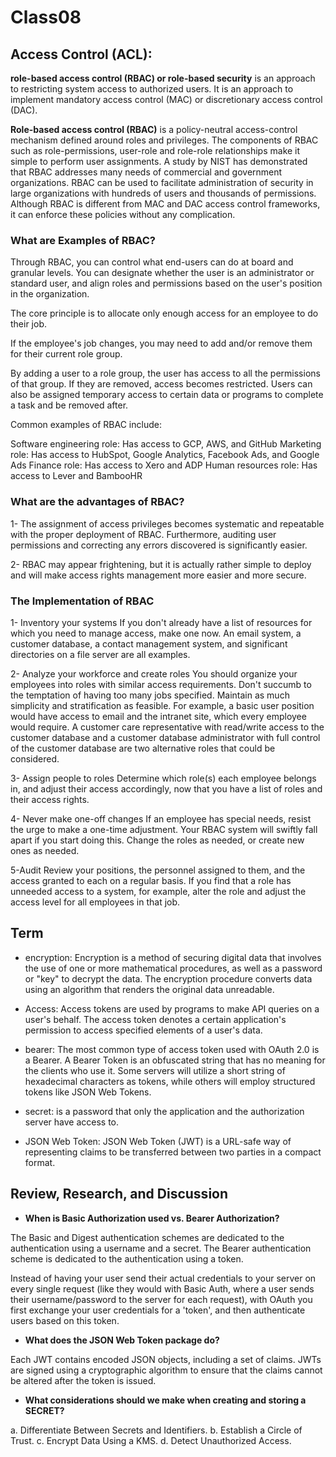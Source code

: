 # Class08
## Access Control (ACL):
**role-based access control (RBAC) or role-based security** is an approach to restricting system access to authorized users. It is an approach to implement mandatory access control (MAC) or discretionary access control (DAC).

**Role-based access control (RBAC)** is a policy-neutral access-control mechanism defined around roles and privileges. The components of RBAC such as role-permissions, user-role and role-role relationships make it simple to perform user assignments. A study by NIST has demonstrated that RBAC addresses many needs of commercial and government organizations. RBAC can be used to facilitate administration of security in large organizations with hundreds of users and thousands of permissions. Although RBAC is different from MAC and DAC access control frameworks, it can enforce these policies without any complication.

### What are Examples of RBAC?
Through RBAC, you can control what end-users can do at board and granular levels. You can designate whether the user is an administrator or standard user, and align roles and permissions based on the user's position in the organization.

The core principle is to allocate only enough access for an employee to do their job.

If the employee's job changes, you may need to add and/or remove them for their current role group.

By adding a user to a role group, the user has access to all the permissions of that group. If they are removed, access becomes restricted. Users can also be assigned temporary access to certain data or programs to complete a task and be removed after.

Common examples of RBAC include:

Software engineering role: Has access to GCP, AWS, and GitHub Marketing role: Has access to HubSpot, Google Analytics, Facebook Ads, and Google Ads Finance role: Has access to Xero and ADP Human resources role: Has access to Lever and BambooHR



### What are the advantages of RBAC?

1- The assignment of access privileges becomes systematic and repeatable with the proper deployment of RBAC. Furthermore, auditing user permissions and correcting any errors discovered is significantly easier.

2- RBAC may appear frightening, but it is actually rather simple to deploy and will make access rights management more easier and more secure.

### The Implementation of RBAC

1- Inventory your systems
If you don't already have a list of resources for which you need to manage access, make one now. An email system, a customer database, a contact management system, and significant directories on a file server are all examples.

2- Analyze your workforce and create roles
You should organize your employees into roles with similar access requirements. Don't succumb to the temptation of having too many jobs specified. Maintain as much simplicity and stratification as feasible. For example, a basic user position would have access to email and the intranet site, which every employee would require. A customer care representative with read/write access to the customer database and a customer database administrator with full control of the customer database are two alternative roles that could be considered.

3- Assign people to roles
Determine which role(s) each employee belongs in, and adjust their access accordingly, now that you have a list of roles and their access rights.

4- Never make one-off changes
If an employee has special needs, resist the urge to make a one-time adjustment. Your RBAC system will swiftly fall apart if you start doing this. Change the roles as needed, or create new ones as needed.

5-Audit
Review your positions, the personnel assigned to them, and the access granted to each on a regular basis. If you find that a role has unneeded access to a system, for example, alter the role and adjust the access level for all employees in that job.


## Term
- encryption: Encryption is a method of securing digital data that involves the use of one or more mathematical procedures, as well as a password or "key" to decrypt the data. The encryption procedure converts data using an algorithm that renders the original data unreadable.

- Access: Access tokens are used by programs to make API queries on a user's behalf. The access token denotes a certain application's permission to access specified elements of a user's data.

- bearer: The most common type of access token used with OAuth 2.0 is a Bearer. A Bearer Token is an obfuscated string that has no meaning for the clients who use it. Some servers will utilize a short string of hexadecimal characters as tokens, while others will employ structured tokens like JSON Web Tokens.

- secret: is a password that only the application and the authorization server have access to.

- JSON Web Token: JSON Web Token (JWT) is a URL-safe way of representing claims to be transferred between two parties in a compact format.


## Review, Research, and Discussion
- **When is Basic Authorization used vs. Bearer Authorization?**

The Basic and Digest authentication schemes are dedicated to the authentication using a username and a secret. The Bearer authentication scheme is dedicated to the authentication using a token.

Instead of having your user send their actual credentials to your server on every single request (like they would with Basic Auth, where a user sends their username/password to the server for each request), with OAuth you first exchange your user credentials for a 'token', and then authenticate users based on this token.

- **What does the JSON Web Token package do?**

Each JWT contains encoded JSON objects, including a set of claims. JWTs are signed using a cryptographic algorithm to ensure that the claims cannot be altered after the token is issued.

- **What considerations should we make when creating and storing a SECRET?**

a. Differentiate Between Secrets and Identifiers.
b. Establish a Circle of Trust.
c. Encrypt Data Using a KMS.
d. Detect Unauthorized Access.

